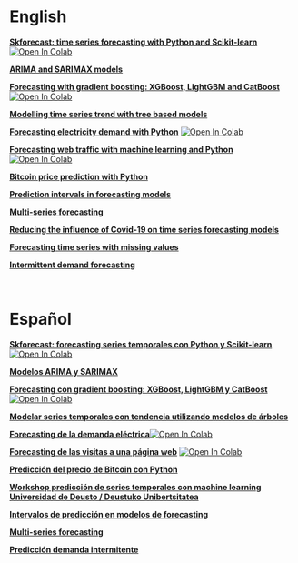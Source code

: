 <script src="https://kit.fontawesome.com/d20edc211b.js" crossorigin="anonymous"></script>

# English

<i class="fa-duotone fa-chart-line fa" style="font-size: 25px; color:#1DA1F2;"></i>  [**Skforecast: time series forecasting with Python and Scikit-learn**](https://www.cienciadedatos.net/documentos/py27-time-series-forecasting-python-scikitlearn.html) [![Open In Colab](https://colab.research.google.com/assets/colab-badge.svg)](https://colab.research.google.com/drive/1X1DJF4pZlklIt5srQnyTYoyFVLunr_OQ)

<i class="fa-solid fa-arrow-trend-up" style="color: #E60023;"></i> [**ARIMA and SARIMAX models**](https://www.cienciadedatos.net/documentos/py51-arima-sarimax-models-python.html)

<i class="fa-solid fa-sitemap fa" style="font-size: 25px; color:#00cc99;"></i> [**Forecasting with gradient boosting: XGBoost, LightGBM and CatBoost**](https://www.cienciadedatos.net/documentos/py39-forecasting-time-series-with-skforecast-xgboost-lightgbm-catboost.html) [![Open In Colab](https://colab.research.google.com/assets/colab-badge.svg)](https://colab.research.google.com/drive/1Imy8ZM3DqPXg7UllRDH9gqWb_XSrqzzh)

<i class="fa-solid fa-arrow-trend-up" style="color: #fbbb09;"></i> [**Modelling time series trend with tree based models**](https://www.cienciadedatos.net/documentos/py49-modelling-time-series-trend-with-tree-based-models.html)

<i class="fa-duotone fa-lightbulb fa" style="font-size: 25px; color:#fcea2b;"></i> [**Forecasting electricity demand with Python**](https://www.cienciadedatos.net/documentos/py29-forecasting-electricity-power-demand-python.html) [![Open In Colab](https://colab.research.google.com/assets/colab-badge.svg)](https://colab.research.google.com/drive/1efCKQtuHOlw7MLojIwqi2zrU2NZbG-FP)

<i class="fa-duotone fa-rss fa" style="font-size: 25px; color:#666666;"></i> [**Forecasting web traffic with machine learning and Python**](https://www.cienciadedatos.net/documentos/py37-forecasting-web-traffic-machine-learning.html) [![Open In Colab](https://colab.research.google.com/assets/colab-badge.svg)](https://colab.research.google.com/drive/1QhLkJAAEfvgYoVkQXy58-T_sloNFCV1o)

<i class="fa-brands fa-bitcoin fa" style="font-size: 25px; color:#f7931a;"></i> [**Bitcoin price prediction with Python**](https://www.cienciadedatos.net/documentos/py41-forecasting-cryptocurrency-bitcoin-machine-learning-python.html)

<i class="fa-light fa-chart-line fa" style="font-size: 25px; color:#f26e1d;"></i>  [**Prediction intervals in forecasting models**](https://www.cienciadedatos.net/documentos/py42-forecasting-prediction-intervals-machine-learning.html)

<i class="fa-duotone fa-water fa" style="font-size: 25px; color:teal;"></i> [**Multi-series forecasting**](https://www.cienciadedatos.net/documentos/py44-multi-series-forecasting-skforecast.html)

<i class="fa-solid fa-virus-covid" style="font-size: 25px; color:red;"></i> [**Reducing the influence of Covid-19 on time series forecasting models**](https://www.cienciadedatos.net/documentos/py45-weighted-time-series-forecasting.html)

<i class="fa-solid fa-magnifying-glass" style="font-size: 25px; color:purple;"></i> [**Forecasting time series with missing values**](https://www.cienciadedatos.net/documentos/py46-forecasting-time-series-missing-values.html)

<i class="fa-solid fa-wave-square" style="color: #fbbb09;"></i> [**Intermittent demand forecasting**](https://www.cienciadedatos.net/documentos/py48-intermittent-demand-forecasting.html)


<br>

# Español

<i class="fa-duotone fa-chart-line fa" style="font-size: 25px; color:#1DA1F2;"></i> [**Skforecast: forecasting series temporales con Python y Scikit-learn**](https://www.cienciadedatos.net/documentos/py27-forecasting-series-temporales-python-scikitlearn.html) [![Open In Colab](https://colab.research.google.com/assets/colab-badge.svg)](https://colab.research.google.com/drive/1mjmccrMA-XxOVXm-3wKSIQ9__oo9dJ5a)

<i class="fa-solid fa-arrow-trend-up" style="color: #E60023;"></i> [**Modelos ARIMA y SARIMAX**](https://cienciadedatos.net/documentos/py51-modelos-arima-sarimax-python.html)

<i class="fa-solid fa-sitemap fa" style="font-size: 25px; color:#00cc99;"></i> [**Forecasting con gradient boosting: XGBoost, LightGBM y CatBoost**](https://www.cienciadedatos.net/documentos/py39-forecasting-series-temporales-con-skforecast-xgboost-lightgbm-catboost.html) [![Open In Colab](https://colab.research.google.com/assets/colab-badge.svg)](https://colab.research.google.com/drive/1UAjX8vUKDoY0XJtq5WtHlJ4qwPvSgLrD)

<i class="fa-solid fa-arrow-trend-up" style="color: #fbbb09;"></i> [**Modelar series temporales con tendencia utilizando modelos de árboles**](https://cienciadedatos.net/documentos/py49-modelar-tendencia-en-series-temporales-modelos-de-arboles.html)

<i class="fa-duotone fa-lightbulb fa" style="font-size: 25px; color:#fcea2b;"></i> [**Forecasting de la demanda eléctrica**](https://www.cienciadedatos.net/documentos/py29-forecasting-demanda-energia-electrica-python.html)[![Open In Colab](https://colab.research.google.com/assets/colab-badge.svg)](https://colab.research.google.com/drive/15kQpANRBCLfNf77nmNcV6GjGPoYdOmmF)

<i class="fa-duotone fa-rss fa" style="font-size: 25px; color:#666666;"></i>  [**Forecasting de las visitas a una página web**](https://www.cienciadedatos.net/documentos/py37-forecasting-visitas-web-machine-learning.html)  [![Open In Colab](https://colab.research.google.com/assets/colab-badge.svg)](https://colab.research.google.com/drive/1uw2nyjA9XMcstfkpbWC4zCULN7Qp7MWV)

<i class="fa-brands fa-bitcoin fa" style="font-size: 25px; color:#f7931a;"></i> [**Predicción del precio de Bitcoin con Python**](https://www.cienciadedatos.net/documentos/py41-forecasting-criptomoneda-bitcoin-machine-learning-python.html)

<i class="fa-brands fa-youtube" style="font-size: 25px; color:#c4302b;"></i> [**Workshop predicción de series temporales con machine learning 
Universidad de Deusto / Deustuko Unibertsitatea**](https://youtu.be/MlktVhReO0E)

<i class="fa-light fa-chart-line fa" style="font-size: 25px; color:#f26e1d;"></i>  [**Intervalos de predicción en modelos de forecasting**](https://www.cienciadedatos.net/documentos/py42-intervalos-prediccion-modelos-forecasting-machine-learning.html)

<i class="fa-duotone fa-water fa" style="font-size: 25px; color:teal;"></i> [**Multi-series forecasting**](https://www.cienciadedatos.net/documentos/py44-multi-series-forecasting-skforecast-español.html)

<i class="fa-solid fa-wave-square" style="color: #fbbb09;"></i> [**Predicción demanda intermitente**](https://www.cienciadedatos.net/documentos/py48-forecasting-demanda-intermitente.html)